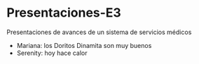 # Presentaciones-E3
Presentaciones de avances de un sistema de servicios médicos
- Mariana: los Doritos Dinamita son muy buenos
- Serenity: hoy hace calor
